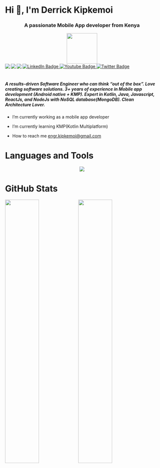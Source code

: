 # Hi 👋, I'm Derrick Kipkemoi
<h3 align="center">A passionate Mobile App developer from Kenya</h3>
<div id="header" align="center">
  <img src="https://media.giphy.com/media/qgQUggAC3Pfv687qPC/giphy.gif" width="100"/>
</div>
<div id="badges" align="center">
  <a href="www.linkedin.com/in/kipkemoi-derrick">
    <img align="left" src="https://img.shields.io/badge/linkedin-%230077B5.svg?style=for-the-badge&logo=linkedin&logoColor=white"/>
  </a>
  <a href="https://www.stackoverflow.com/users/11355493/kipkemoi-derek">
    <img align="left" src="https://img.shields.io/badge/-Stackoverflow-FE7A16?style=for-the-badge&logo=stack-overflow&logoColor=white"/>
  </a>
  <a href="https://www.medium.com/@derekkipkemoi">
    <img align="left" src="https://img.shields.io/badge/Medium-12100E?style=for-the-badge&logo=medium&logoColor=white"/>
  </a>
</div>

<div id="badges">
  <a href="your-linkedin-URL">
    <img src="https://img.shields.io/badge/LinkedIn-blue?style=for-the-badge&logo=linkedin&logoColor=white" alt="LinkedIn Badge"/>
  </a>
  <a href="your-youtube-URL">
    <img src="https://img.shields.io/badge/YouTube-red?style=for-the-badge&logo=youtube&logoColor=white" alt="Youtube Badge"/>
  </a>
  <a href="your-twitter-URL">
    <img src="https://img.shields.io/badge/Twitter-blue?style=for-the-badge&logo=twitter&logoColor=white" alt="Twitter Badge"/>
  </a>
</div>


#
<h5>A results-driven Software Engineer who can think “out of the box”. Love creating software solutions. 3+ years of experience in Mobile app development (Android native + KMP). Expert in Kotlin, Java, Javascript, ReactJs, and NodeJs with NoSQL database(MongoDB). Clean Architecture Lover. </h5>

* I’m currently working as a mobile app developer

* I’m currently learning KMP(Kotlin Multiplatform)

* How to reach me engr.kipkemoi@gmail.com

# Languages and Tools
<p align="center">
  <a href="https://skillicons.dev">
    <img src="https://skillicons.dev/icons?i=androidstudio,gradle,idea,kotlin,ktor,java,js,react,mongodb,git,docker,stackoverflow,gcp,linux,materialui,html,bootstrap,css" />
  </a>
</p>

# GitHub Stats

<img align="left" width="47%" src="https://github-readme-stats.vercel.app/api?username=derekkipkemoi&show_icons=true&theme=transparent"/>

<img align="left" width="47%" src="https://github-readme-stats.vercel.app/api/top-langs/?username=derekkipkemoi&layout=compact"/>
